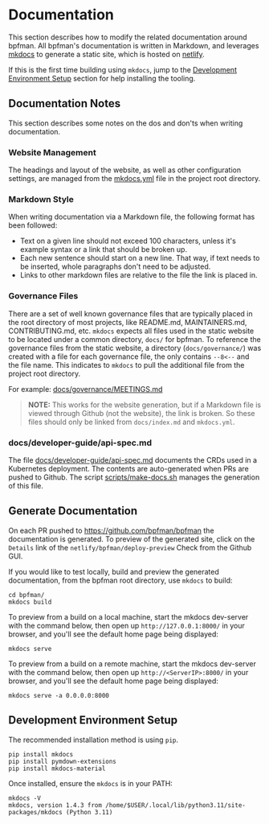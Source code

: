 # Documentation

This section describes how to modify the related documentation around bpfman.
All bpfman's documentation is written in Markdown, and leverages [mkdocs](https://www.mkdocs.org/)
to generate a static site, which is hosted on [netlify](https://www.netlify.com/).

If this is the first time building using `mkdocs`, jump to the
[Development Environment Setup](#development-environment-setup) section for help installing
the tooling.

## Documentation Notes

This section describes some notes on the dos and don'ts when writing documentation.

### Website Management

The headings and layout of the website, as well as other configuration settings, are managed
from the [mkdocs.yml](https://github.com/bpfman/bpfman/blob/main/mkdocs.yml) file in the
project root directory.

### Markdown Style

When writing documentation via a Markdown file, the following format has been followed:

* Text on a given line should not exceed 100 characters, unless it's example syntax or a link
  that should be broken up.
* Each new sentence should start on a new line.
  That way, if text needs to be inserted, whole paragraphs don't need to be adjusted.
* Links to other markdown files are relative to the file the link is placed in.

### Governance Files

There are a set of well known governance files that are typically placed in the root directory
of most projects, like README.md, MAINTAINERS.md, CONTRIBUTING.md, etc.
`mkdocs` expects all files used in the static website to be located under a common directory,
`docs/` for bpfman.
To reference the governance files from the static website, a directory (`docs/governance/`) was
created with a file for each governance file, the only contains `--8<--` and the file name.
This indicates to `mkdocs` to pull the additional file from the project root directory.

For example: [docs/governance/MEETINGS.md](https://github.com/bpfman/bpfman/blob/main/docs/governance/MEETINGS.md)

> **NOTE:** This works for the website generation, but if a Markdown file is viewed through
  Github (not the website), the link is broken.
  So these files should only be linked from `docs/index.md` and `mkdocs.yml`.

### docs/developer-guide/api-spec.md

The file
[docs/developer-guide/api-spec.md](https://github.com/bpfman/bpfman/blob/main/docs/developer-guide/api-spec.md)
documents the CRDs used in a Kubernetes deployment.
The contents are auto-generated when PRs are pushed to Github.
The script [scripts/make-docs.sh](https://github.com/bpfman/bpfman/blob/main/scripts/make-docs.sh)
manages the generation of this file.

## Generate Documentation

On each PR pushed to https://github.com/bpfman/bpfman the documentation is generated.
To preview of the generated site, click on the `Details` link of the
`netlify/bpfman/deploy-preview` Check from the Github GUI.

If you would like to test locally, build and preview the generated documentation,
from the bpfman root directory, use `mkdocs` to build:

```console
cd bpfman/
mkdocs build
```

To preview from a build on a local machine, start the mkdocs dev-server with the command below,
then open up `http://127.0.0.1:8000/` in your browser, and you'll see the default home page
being displayed:

```console
mkdocs serve
```

To preview from a build on a remote machine, start the mkdocs dev-server with the command below,
then open up `http://<ServerIP>:8000/` in your browser, and you'll see the default home page
being displayed:

```console
mkdocs serve -a 0.0.0.0:8000
```

## Development Environment Setup

The recommended installation method is using `pip`.

```console
pip install mkdocs
pip install pymdown-extensions
pip install mkdocs-material
```

Once installed, ensure the `mkdocs` is in your PATH:

```console
mkdocs -V
mkdocs, version 1.4.3 from /home/$USER/.local/lib/python3.11/site-packages/mkdocs (Python 3.11)
```
